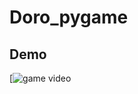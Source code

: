 ﻿# Doro_pygame

## Demo

[![game video](https://youtube.com/shorts/Ot-scRMqHMo?si=tNCCTbWsQj2ynzMh)
